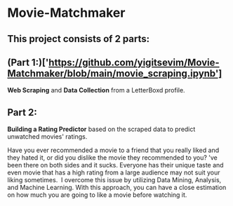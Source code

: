 # Movie-Matchmaker

## This project consists of 2 parts: 
## (Part 1:)['https://github.com/yigitsevim/Movie-Matchmaker/blob/main/movie_scraping.ipynb']
**Web Scraping** and **Data Collection** from a LetterBoxd profile. 


## Part 2: 
**Building a Rating Predictor** based on the scraped data to predict unwatched movies' ratings.

Have you ever recommended a movie to a friend that you really liked and they hated it, or did you dislike the movie they recommended to you? 've been there on both sides and it sucks.
Everyone has their unique taste and even movie that has a high rating from a large audience may not suit your liking sometimes. 
I overcome this issue by utilizing Data Mining, Analysis, and Machine Learning. With this approach, you can have a close estimation on how much you are going to like a movie before watching it.
